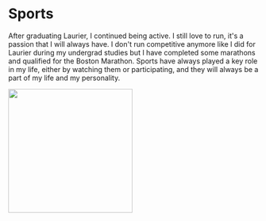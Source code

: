 # Sports

After graduating Laurier, I continued being active. I still love to run, it's a passion that I will always have. I don't run competitive anymore like I did for Laurier during my undergrad studies but I have completed some marathons and qualified for the Boston Marathon. Sports have always played a key role in my life, either by watching them or participating, and they will always be a part of my life and my personality.

<img src="https://cdn2.picryl.com/photo/2016/01/01/biathlon-runners-on-the-buffalo-river-trail-83e88a-1024.jpg" height="250px"/>